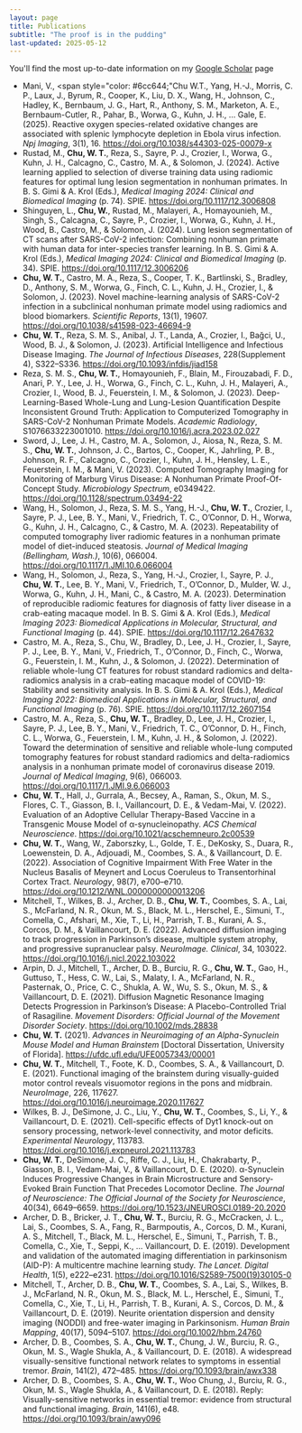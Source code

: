 ```yaml
---
layout: page
title: Publications
subtitle: "The proof is in the pudding"
last-updated: 2025-05-12
---
```

You'll find the most up-to-date information on my [Google Scholar](https://scholar.google.com/citations?user=xHsbPqkAAAAJ&hl=en) page

- Mani, V., <span style="color: #6cc644;"Chu W.T.</span>, Yang, H.-J., Morris, C. P., Laux, J., Byrum, R., Cooper, K., Liu, D. X., Wang, H., Johnson, C., Hadley, K., Bernbaum, J. G., Hart, R., Anthony, S. M., Marketon, A. E., Bernbaum-Cutler, R., Pahar, B., Worwa, G., Kuhn, J. H., … Gale, E. (2025). Reactive oxygen species-related oxidative changes are associated with splenic lymphocyte depletion in Ebola virus infection. *Npj Imaging*, 3(1), 16. <https://doi.org/10.1038/s44303-025-00079-x>
- Rustad, M., **Chu, W. T.**, Reza, S., Sayre, P. J., Crozier, I., Worwa, G., Kuhn, J. H., Calcagno, C., Castro, M. A., & Solomon, J. (2024). Active learning applied to selection of diverse training data using radiomic features for optimal lung lesion segmentation in nonhuman primates. In B. S. Gimi & A. Krol (Eds.), *Medical Imaging 2024: Clinical and Biomedical Imaging* (p. 74). SPIE. <https://doi.org/10.1117/12.3006808>
- Shinguyen, L., **Chu, W.**, Rustad, M., Malayeri, A., Homayounieh, M., Singh, S., Calcagna, C., Sayre, P., Crozier, I., Worwa, G., Kuhn, J. H., Wood, B., Castro, M., & Solomon, J. (2024). Lung lesion segmentation of CT scans after SARS-CoV-2 infection: Combining nonhuman primate with human data for inter-species transfer learning. In B. S. Gimi & A. Krol (Eds.), *Medical Imaging 2024: Clinical and Biomedical Imaging* (p. 34). SPIE. <https://doi.org/10.1117/12.3006206>
- **Chu, W. T.**, Castro, M. A., Reza, S., Cooper, T. K., Bartlinski, S., Bradley, D., Anthony, S. M., Worwa, G., Finch, C. L., Kuhn, J. H., Crozier, I., & Solomon, J. (2023). Novel machine-learning analysis of SARS-CoV-2 infection in a subclinical nonhuman primate model using radiomics and blood biomarkers. *Scientific Reports*, 13(1), 19607. <https://doi.org/10.1038/s41598-023-46694-9>
- **Chu, W. T.**, Reza, S. M. S., Anibal, J. T., Landa, A., Crozier, I., Bağci, U., Wood, B. J., & Solomon, J. (2023). Artificial Intelligence and Infectious Disease Imaging. *The Journal of Infectious Diseases*, 228(Supplement 4), S322–S336. <https://doi.org/10.1093/infdis/jiad158>
- Reza, S. M. S., **Chu, W. T.**, Homayounieh, F., Blain, M., Firouzabadi, F. D., Anari, P. Y., Lee, J. H., Worwa, G., Finch, C. L., Kuhn, J. H., Malayeri, A., Crozier, I., Wood, B. J., Feuerstein, I. M., & Solomon, J. (2023). Deep-Learning-Based Whole-Lung and Lung-Lesion Quantification Despite Inconsistent Ground Truth: Application to Computerized Tomography in SARS-CoV-2 Nonhuman Primate Models. *Academic Radiology*, S1076633223001010. <https://doi.org/10.1016/j.acra.2023.02.027>
- Sword, J., Lee, J. H., Castro, M. A., Solomon, J., Aiosa, N., Reza, S. M. S., **Chu, W. T.**, Johnson, J. C., Bartos, C., Cooper, K., Jahrling, P. B., Johnson, R. F., Calcagno, C., Crozier, I., Kuhn, J. H., Hensley, L. E., Feuerstein, I. M., & Mani, V. (2023). Computed Tomography Imaging for Monitoring of Marburg Virus Disease: A Nonhuman Primate Proof-Of-Concept Study. *Microbiology Spectrum*, e0349422. <https://doi.org/10.1128/spectrum.03494-22>
- Wang, H., Solomon, J., Reza, S. M. S., Yang, H.-J., **Chu, W. T.**, Crozier, I., Sayre, P. J., Lee, B. Y., Mani, V., Friedrich, T. C., O’Connor, D. H., Worwa, G., Kuhn, J. H., Calcagno, C., & Castro, M. A. (2023). Repeatability of computed tomography liver radiomic features in a nonhuman primate model of diet-induced steatosis. *Journal of Medical Imaging (Bellingham, Wash.)*, 10(6), 066004. <https://doi.org/10.1117/1.JMI.10.6.066004>
- Wang, H., Solomon, J., Reza, S., Yang, H.-J., Crozier, I., Sayre, P. J., **Chu, W. T.**, Lee, B. Y., Mani, V., Friedrich, T., O’Connor, D., Mulder, W. J., Worwa, G., Kuhn, J. H., Mani, C., & Castro, M. A. (2023). Determination of reproducible radiomic features for diagnosis of fatty liver disease in a crab-eating macaque model. In B. S. Gimi & A. Krol (Eds.), *Medical Imaging 2023: Biomedical Applications in Molecular, Structural, and Functional Imaging* (p. 44). SPIE. <https://doi.org/10.1117/12.2647632>
- Castro, M. A., Reza, S., Chu, W., Bradley, D., Lee, J. H., Crozier, I., Sayre, P. J., Lee, B. Y., Mani, V., Friedrich, T., O’Connor, D., Finch, C., Worwa, G., Feuerstein, I. M., Kuhn, J., & Solomon, J. (2022). Determination of reliable whole-lung CT features for robust standard radiomics and delta-radiomics analysis in a crab-eating macaque model of COVID-19: Stability and sensitivity analysis. In B. S. Gimi & A. Krol (Eds.), *Medical Imaging 2022: Biomedical Applications in Molecular, Structural, and Functional Imaging* (p. 76). SPIE. <https://doi.org/10.1117/12.2607154>
- Castro, M. A., Reza, S., **Chu, W. T.**, Bradley, D., Lee, J. H., Crozier, I., Sayre, P. J., Lee, B. Y., Mani, V., Friedrich, T. C., O’Connor, D. H., Finch, C. L., Worwa, G., Feuerstein, I. M., Kuhn, J. H., & Solomon, J. (2022). Toward the determination of sensitive and reliable whole-lung computed tomography features for robust standard radiomics and delta-radiomics analysis in a nonhuman primate model of coronavirus disease 2019. *Journal of Medical Imaging*, 9(6), 066003. <https://doi.org/10.1117/1.JMI.9.6.066003>
- **Chu, W. T.**, Hall, J., Gurrala, A., Becsey, A., Raman, S., Okun, M. S., Flores, C. T., Giasson, B. I., Vaillancourt, D. E., & Vedam-Mai, V. (2022). Evaluation of an Adoptive Cellular Therapy-Based Vaccine in a Transgenic Mouse Model of α-synucleinopathy. *ACS Chemical Neuroscience*. <https://doi.org/10.1021/acschemneuro.2c00539>
- **Chu, W. T.**, Wang, W., Zaborszky, L., Golde, T. E., DeKosky, S., Duara, R., Loewenstein, D. A., Adjouadi, M., Coombes, S. A., & Vaillancourt, D. E. (2022). Association of Cognitive Impairment With Free Water in the Nucleus Basalis of Meynert and Locus Coeruleus to Transentorhinal Cortex Tract. *Neurology*, 98(7), e700–e710. <https://doi.org/10.1212/WNL.0000000000013206>
- Mitchell, T., Wilkes, B. J., Archer, D. B., **Chu, W. T.**, Coombes, S. A., Lai, S., McFarland, N. R., Okun, M. S., Black, M. L., Herschel, E., Simuni, T., Comella, C., Afshari, M., Xie, T., Li, H., Parrish, T. B., Kurani, A. S., Corcos, D. M., & Vaillancourt, D. E. (2022). Advanced diffusion imaging to track progression in Parkinson’s disease, multiple system atrophy, and progressive supranuclear palsy. *NeuroImage. Clinical*, 34, 103022. <https://doi.org/10.1016/j.nicl.2022.103022>
- Arpin, D. J., Mitchell, T., Archer, D. B., Burciu, R. G., **Chu, W. T.**, Gao, H., Guttuso, T., Hess, C. W., Lai, S., Malaty, I. A., McFarland, N. R., Pasternak, O., Price, C. C., Shukla, A. W., Wu, S. S., Okun, M. S., & Vaillancourt, D. E. (2021). Diffusion Magnetic Resonance Imaging Detects Progression in Parkinson’s Disease: A Placebo-Controlled Trial of Rasagiline. *Movement Disorders: Official Journal of the Movement Disorder Society*. <https://doi.org/10.1002/mds.28838>
- **Chu, W. T.** (2021). *Advances in Neuroimaging of an Alpha-Synuclein Mouse Model and Human Brainstem* [Doctoral Dissertation, University of Florida]. <https://ufdc.ufl.edu/UFE0057343/00001>
- **Chu, W. T.**, Mitchell, T., Foote, K. D., Coombes, S. A., & Vaillancourt, D. E. (2021). Functional imaging of the brainstem during visually-guided motor control reveals visuomotor regions in the pons and midbrain. *NeuroImage*, 226, 117627. <https://doi.org/10.1016/j.neuroimage.2020.117627>
- Wilkes, B. J., DeSimone, J. C., Liu, Y., **Chu, W. T.**, Coombes, S., Li, Y., & Vaillancourt, D. E. (2021). Cell-specific effects of Dyt1 knock-out on sensory processing, network-level connectivity, and motor deficits. *Experimental Neurology*, 113783. <https://doi.org/10.1016/j.expneurol.2021.113783>
- **Chu, W. T.**, DeSimone, J. C., Riffe, C. J., Liu, H., Chakrabarty, P., Giasson, B. I., Vedam-Mai, V., & Vaillancourt, D. E. (2020). α-Synuclein Induces Progressive Changes in Brain Microstructure and Sensory-Evoked Brain Function That Precedes Locomotor Decline. *The Journal of Neuroscience: The Official Journal of the Society for Neuroscience*, 40(34), 6649–6659. <https://doi.org/10.1523/JNEUROSCI.0189-20.2020>
- Archer, D. B., Bricker, J. T., **Chu, W. T.**, Burciu, R. G., McCracken, J. L., Lai, S., Coombes, S. A., Fang, R., Barmpoutis, A., Corcos, D. M., Kurani, A. S., Mitchell, T., Black, M. L., Herschel, E., Simuni, T., Parrish, T. B., Comella, C., Xie, T., Seppi, K., … Vaillancourt, D. E. (2019). Development and validation of the automated imaging differentiation in parkinsonism (AID-P): A multicentre machine learning study. *The Lancet. Digital Health*, 1(5), e222–e231. <https://doi.org/10.1016/S2589-7500(19)30105-0>
- Mitchell, T., Archer, D. B., **Chu, W. T.**, Coombes, S. A., Lai, S., Wilkes, B. J., McFarland, N. R., Okun, M. S., Black, M. L., Herschel, E., Simuni, T., Comella, C., Xie, T., Li, H., Parrish, T. B., Kurani, A. S., Corcos, D. M., & Vaillancourt, D. E. (2019). Neurite orientation dispersion and density imaging (NODDI) and free-water imaging in Parkinsonism. *Human Brain Mapping*, 40(17), 5094–5107. <https://doi.org/10.1002/hbm.24760>
- Archer, D. B., Coombes, S. A., **Chu, W. T.**, Chung, J. W., Burciu, R. G., Okun, M. S., Wagle Shukla, A., & Vaillancourt, D. E. (2018). A widespread visually-sensitive functional network relates to symptoms in essential tremor. *Brain*, 141(2), 472–485. <https://doi.org/10.1093/brain/awx338>
- Archer, D. B., Coombes, S. A., **Chu, W. T.**, Woo Chung, J., Burciu, R. G., Okun, M. S., Wagle Shukla, A., & Vaillancourt, D. E. (2018). Reply: Visually-sensitive networks in essential tremor: evidence from structural and functional imaging. *Brain*, 141(6), e48. <https://doi.org/10.1093/brain/awy096>
